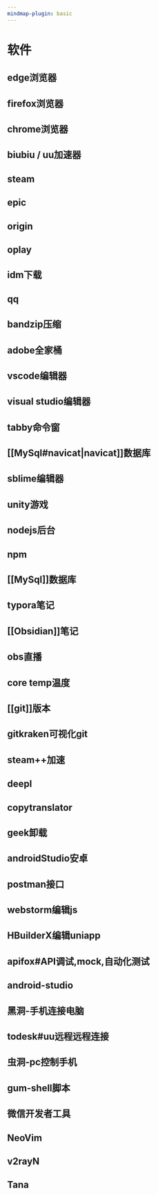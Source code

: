 ```yaml
---
mindmap-plugin: basic
---
```


# 软件

## edge浏览器

## firefox浏览器

## chrome浏览器

## biubiu / uu加速器

## steam

## epic

## origin

## oplay

## idm下载

## qq

## bandzip压缩

## adobe全家桶

## vscode编辑器

## visual studio编辑器

## tabby命令窗

## [[MySql#navicat|navicat]]数据库

## sblime编辑器

## unity游戏

## nodejs后台

## npm

## [[MySql]]数据库

## typora笔记

## [[Obsidian]]笔记

## obs直播

## core temp温度

## [[git]]版本

## gitkraken可视化git

## steam++加速

## deepl

## copytranslator

## geek卸载

## androidStudio安卓

## postman接口

## webstorm编辑js

## HBuilderX编辑uniapp

## apifox#API调试,mock,自动化测试

## android-studio

## 黑洞-手机连接电脑

## todesk#uu远程远程连接

## 虫洞-pc控制手机

## gum-shell脚本

## 微信开发者工具

## NeoVim

## v2rayN

## Tana

